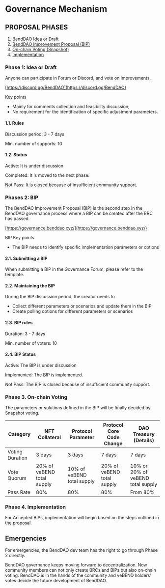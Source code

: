 # Governance Mechanism

## PROPOSAL PHASES

1. [BendDAO Idea or Draft](governance-mechanism.md#phase-1-idea-or-draft)
2. [BendDAO Improvement Proposal (BIP)](governance-mechanism.md#phases-2-bip)
3. [On-chain Voting (Snapshot)](governance-mechanism.md#phase-3.-on-chain-voting)
4. [Implementation](governance-mechanism.md#phase-4.-implementation)

### Phase 1: Idea or Draft

Anyone can participate in Forum or Discord, and vote on improvements.

[https://discord.gg/BendDAO](https://discord.gg/BendDAO)

Key points

* Mainly for comments collection and feasibility discussion;
* No requirement for the identification of specific adjustment parameters.

#### 1.1. Rules

Discussion period: 3 - 7 days

Min. number of supports: 10

#### 1.2. Status

Active: It is under discussion

Completed: It is moved to the next phase.

Not Pass: It is closed because of insufficient community support.

### Phases 2: BIP

The BendDAO Improvement Proposal (BIP) is the second step in the BendDAO governance process where a BIP can be created after the BRC has passed.

[https://governance.benddao.xyz/](https://governance.benddao.xyz/)

BIP Key points

* The BIP needs to identify specific implementation parameters or options

#### 2.1. Submitting a BIP

When submitting a BIP in the Governance Forum, please refer to the template.

#### 2.2. Maintaining the BIP

During the BIP discussion period, the creator needs to

* Collect different parameters or scenarios and update them in the BIP
* Create polling options for different parameters or scenarios

#### 2.3. BIP rules

Duration: 3 - 7 days

Min. number of voters: 10

#### 2.4. BIP Status

Active: The BIP is under discussion

Implemented: The BIP is implemented.

Not Pass: The BIP is closed because of insufficient community support.

### Phase 3. On-chain Voting

The parameters or solutions defined in the BIP will be finally decided by Snapshot voting.

| Category        | NFT Collateral             | Protocol Parameter         | Protocol Core Code Change  | DAO Treasury (Details)            |
| --------------- | -------------------------- | -------------------------- | -------------------------- | --------------------------------- |
| Voting Duration | 3 days                     | 3 days                     | 7 days                     | 7 days                            |
| Vote Quorum     | 20% of veBEND total supply | 10% of veBEND total supply | 20% of veBEND total supply | 10% or 20% of veBEND total supply |
| Pass Rate       | 80%                        | 80%                        | 80%                        | From 80%                          |

### Phase 4. Implementation

For Accepted BIPs, implementation will begin based on the steps outlined in the proposal.

## Emergencies

For emergencies, the BendDAO dev team has the right to go through Phase 2 directly.

BendDAO governance keeps moving forward to decentralization. Now community members can not only create BRCs and BIPs but also on-chain voting. BendDAO is in the hands of the community and veBEND holders' votes decide the future development of BendDAO.

